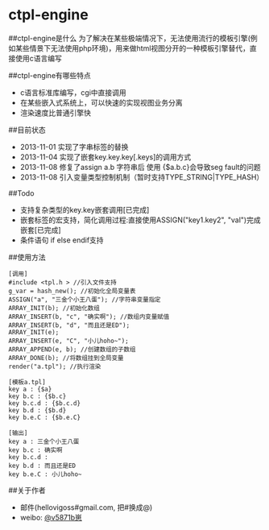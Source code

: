 ctpl-engine
===========

##ctpl-engine是什么
为了解决在某些极端情况下，无法使用流行的模板引擎(例如某些情景下无法使用php环境)，用来做html视图分开的一种模板引擎替代，直接使用c语言编写


##ctpl-engine有哪些特点

* c语言标准库编写，cgi中直接调用
* 在某些嵌入式系统上，可以快速的实现视图业务分离
* 渲染速度比普通引擎快

##目前状态
* 2013-11-01 实现了字串标签的替换
* 2013-11-04 实现了嵌套key.key.key[.keys]的调用方式
* 2013-11-08 修复了assign a.b 字符串后 使用 {$a.b.c}会导致seg fault的问题
* 2013-11-08 引入变量类型控制机制（暂时支持TYPE_STRING|TYPE_HASH）

##Todo
* 支持复杂类型的key.key嵌套调用[已完成]
* 嵌套标签的宏支持，简化调用过程:直接使用ASSIGN("key1.key2", "val")完成嵌套[已完成]
* 条件语句 if else endif支持

##使用方法

	[调用]
	#include <tpl.h > //引入文件支持
	g_var = hash_new(); //初始化全局变量表
	ASSIGN("a", "三金个小王八蛋"); //字符串变量指定
	ARRAY_INIT(b); //初始化数组
	ARRAY_INSERT(b, "c", "确实啊"); //数组内变量赋值
	ARRAY_INSERT(b, "d", "而且还是ED");
	ARRAY_INIT(e);
	ARRAY_INSERT(e, "C", "小儿hoho~");
	ARRAY_APPEND(e, b); //创建数组的子数组
	ARRAY_DONE(b); //将数组挂到全局变量	
	render("a.tpl"); //执行渲染

	[模板a.tpl]
	key a : {$a}
	key b.c : {$b.c}
	key b.c.d : {$b.c.d}
	key b.d : {$b.d}
	key b.e.C : {$b.e.C}

	[输出]
	key a : 三金个小王八蛋
	key b.c : 确实啊
	key b.c.d : 
	key b.d : 而且还是ED
	key b.e.C : 小儿hoho~

##关于作者

* 邮件(hellovigoss#gmail.com, 把#换成@)
* weibo: [@v5871b崽](http://weibo.com/hellovigoss)
